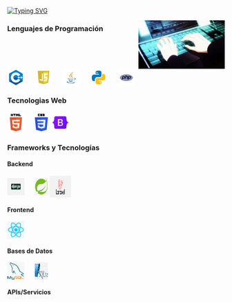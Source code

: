 [![Typing SVG](https://readme-typing-svg.demolab.com?font=Sofadi+One&weight=500&pause=1000&width=435&lines=Bienvenido+a+mi+perfil+de+GitHub)](https://git.io/typing-svg)

<img src="imgs/gif.gif" alt="Gift" align="right" width="200">

### Lenguajes de Programación
<div style="display: inline-block">
<img src="imgs/c++.png" alt="c++" align="center" height="40" width="40" style="margin-right: 20px">
<img src="imgs/javascript.png" alt="javascript" align="center" height="40" width="40" style="margin-right: 20px">
<img src="imgs/java.png" alt="java" align="center" height="40" width="40" style="margin-right: 20px">
<img src="imgs/python.png" alt="python" align="center" height="40" width="40" style="margin-right: 20px">
<img src="imgs/php.png" alt="php" align="center" height="40" width="40" style="margin-right: 20px">
<br>
</div>

### Tecnologias Web
<div style="display: inline-block">
<img src="imgs/html.png" alt="html" align="center" height="40" width="40" style="margin-right: 20px">
<img src="imgs/css.png" alt="css" align="center" height="40" width="30">
<img src="imgs/bootstrap.png" alt="bootstrap" align="center" height="50" width="50" style="margin-right: 20px">
<br>
</div>

### Frameworks y Tecnologías

#### Backend
<div style="display: inline-block">
<img src="imgs/django.png" alt="django" align="center" height="40" width="40" style="margin-right: 20px">
<img src="imgs/springboot.png" alt="springboot" align="center" height="40" width="30">
<img src="imgs/laravel.png" alt="laravel" align="center" height="50" width="50" style="margin-right: 20px">
<br>
</div>

#### Frontend
<div style="display: inline-block">
<img src="imgs/react.png" alt="react" align="center" height="40" width="40" style="margin-right: 20px">
<br>
</div>

#### Bases de Datos
<div style="display: inline-block">
<img src="imgs/mysql.png" alt="mysql" align="center" height="40" width="40" style="margin-right: 20px">
<img src="imgs/sqlite.png" alt="sqlite" align="center" height="40" width="30">
<br>
</div>

#### APIs/Servicios
